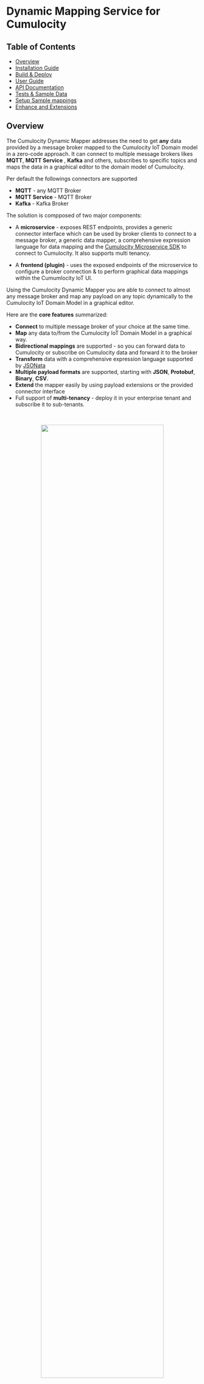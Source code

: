 # Dynamic Mapping Service for Cumulocity

## Table of Contents
- [Overview](#overview)
- [Installation Guide ](#installation-guide)
- [Build & Deploy](#build--deploy)
- [User Guide](#user-guide)
- [API Documentation](#api-documentation)
- [Tests & Sample Data](#tests--sample-data)
- [Setup Sample mappings](#setup-sample-mappings)
- [Enhance and Extensions](#enhance-and-extensions)

## Overview

The Cumulocity Dynamic Mapper addresses the need to get **any** data provided by a message broker mapped to the Cumulocity IoT Domain model in a zero-code approach.
It can connect to multiple message brokers likes **MQTT**, **MQTT Service** , **Kafka** and others, subscribes to specific topics and maps the data in a graphical editor to the domain model of Cumulocity.

Per default the followings connectors are supported
* **MQTT** - any MQTT Broker
* **MQTT Service** - MQTT Broker 
* **Kafka** - Kafka Broker

The solution is compposed of two major components:

* A **microservice** - exposes REST endpoints, provides a generic connector interface which can be used by broker clients to
connect to a message broker, a generic data mapper, a comprehensive expression language for data mapping and the
[Cumulocity Microservice SDK](https://cumulocity.com/guides/microservice-sdk/introduction/) to connect to Cumulocity. It also supports multi tenancy.

* A **frontend (plugin)** - uses the exposed endpoints of the microservice to configure a broker connection & to perform 
graphical data mappings within the Cumumlocity IoT UI.

Using the Cumulocity Dynamic Mapper you are able to connect to almost any message broker and map any payload on any topic dynamically to
the Cumulocity IoT Domain Model in a graphical editor.

Here are the **core features** summarized:

* **Connect** to multiple message broker of your choice at the same time.
* **Map** any data to/from the Cumulocity IoT Domain Model in a graphical way.
* **Bidirectional mappings** are supported - so you can forward data to Cumulocity or subscribe on Cumulocity data and forward it to the broker
* **Transform** data with a comprehensive expression language supported by [JSONata](https://jsonata.org/) 
* **Multiple payload formats** are supported, starting with **JSON**, **Protobuf**, **Binary**, **CSV**.
* **Extend**  the mapper easily by using payload extensions or the provided connector interface
* Full support of **multi-tenancy** - deploy it in your enterprise tenant and subscribe it to sub-tenants.

<br/>
<p align="center">
<img src="resources/image/Dynamic_Mapper_Mapper.jpg"  style="width: 80%;" />
</p>
<br/>

### Architecture
The architecture of the components consists of the following components:

<p align="center">
<img src="resources/image/Dynamic_Mapper_Architecture.png"  style="width: 100%;" />
</p>
<br/>
The light blue components are part of this project which are:

* three default connectors for..
  * **MQTT client** - using [hivemq-mqtt-client](https://github.com/hivemq/hivemq-mqtt-client) to connect and subscribe to MQTT brokers
  * **MQTT Service client** - using hivemq-mqtt-client to connect to MQTT Service
  * **Kafka connector** - to connect to Kafka brokers
* **Data mapper** - handling of received messages via connector and mapping them to a target data format for Cumulocity IoT. 
Also includes an expression runtime [JSONata](https://jsonata.org) to execute expressions
* **C8Y client** - implements part of the Cumulocity IoT REST API to integrate data
* **REST endpoints** - custom endpoints which are used by the MQTT Frontend or can be used to add mappings programmatically
* **Mapper frontend** - A plugin for Cumulocity IoT to provide an UI for MQTT Configuration & Data Mapping

> **Please Note:** When using MQTT or any other Message Broker beside MQTT Service you need to provide this broker available yourself to use the Dynamic Mapper.

The mapper processes messages in both directions:
1. `INBOUND`: from Message Broker to C8Y
2. `OUTBOUND`: from C8Y to Message Broker

The Dynamic Mapper can be deployed as a **multi tenant microservice** which means you can deploy it once in your enterprise tenant and subscribe additional tenants using the same hardware resources.
It is also implemented to support **multiple broker connections** at the same time. So you can combine multiple message brokers sharing the same mappings.
This implies of course that all of them use the same topic structure and payload otherwise the mappings will fail.

### Known Limitation and Disclaimer

As we already have a very good C8Y API coverage for mapping not all complex cases might be supported. Currently, the 
following Mappings are supported:

* inventory
* events
* measurements
* alarms
* operations (outbound to devices)

A mapping is defined of mapping properties and substitutions. The substitutions are mapping rules copying date from the incoming payload to the payload in the target system. These substitutions are defined using the standard JSONata as JSONata expressions. These JSONata expressions are evaluated in two different libraries:
1. `dynamic-mapping`: (nodejs) [npmjs JSONata](https://www.npmjs.com/package/jsonata) and
2. `dynamic-mapping-service` (java): [JSONata4Java](https://github.com/IBM/JSONata4Java)
Please be aware that slight in differences in the evaluation of these expressions exist.

Differences in more advanced expressions can occur. Please test your expressions before you use advanced elements.

### Contribution
> **Pull Requests adding connectors, mappings for other data formats or additional functionally are welcomed!**

## Installation Guide

### Prerequisites

In your Cumulocity IoT Tenant you must have the **microservice** feature subscribed. Per default this feature is not
available and must be provided by administrators of the instance you are using.

Make sure to use a user with admin privileges in your Tenant.

### Installation

You need to install two components to your Cumulocity IoT Tenant:

1. microservice - (Java)
2. web app plugin - (angular/Cumulocity WebSDK)

Both are provided as binaries in [releases](https://github.com/SoftwareAG/cumulocity-generic-mqtt-agent/releases). Download 
the binaries from the latest release and upload them to your Cumulocity IoT Tenant.

#### Microservice

In your Enterprise Tenant or Tenant navigate to "Administration" App, go to "Ecosystem" -> "Microservices" and click on "Add Microservice" on the top right.

Select the `dynamic-mapping-service.zip`.
Make sure that you subscribe the microservice to your tenant when prompted

#### Web app plugin

#### Community store

The Web App Plugin is part of the community plugins and should be available directly in your Tenant under
"Administration" -> "Ecosystem" -> "Extensions". Just click on "dynamic-mapping" and click on "install plugin".

> **_NOTE:_** We need to clone the Administration app to add the plugin to it

After successful upload go to "All Applications" and click on "Add Application". Select "Duplicate existing application" and afterward "Administration".

<p align="center">
<img src="resources/image/Generic_Mapping_DuplicateApp.png" style="width: 40%;" />
</p>
<br/>

Now select the cloned Administration App and go to the "Plugin" Tab. Click on "Install Plugin" and select "MQTT configuration plugin"

<p align="center">
<img src="resources/image/Generic_Mapping_PluginInstalled.png" style="width: 50%;" />
</p>
<br/>

#### Manual
If you made changes or your want to upload the plugin manually you can do that by following these steps:

1. In "Administration" App go to "Ecosystem" -> "Packages" and click on "Add Application" on the top right.
2. Select `dynamic-mapping.zip` and wait until it is uploaded.

Follow the steps from the point above to assign the plugin to your Administration App.

## Build & Deploy

### Prerequisites
Make sure that [Docker](https://www.docker.com/), [Apache Maven](https://maven.apache.org/) and [Node.js](https://nodejs.org/) are installed and running on your computer.

### Backend - Microservice
Run `mvn clean package` in folder `dynamic-mapping-service` to build the Microservice which will create a ZIP archive you can upload to Cumulocity.
Just deploy the ZIP to the Cumulocity Tenant like described [here](https://cumulocity.com/guides/users-guide/administration/#uploading-microservices).

### Frontend - Plugin
Run `npm run build` in folder `dynamic-mapping` to build the Front End (plugin) for the Administration which will build a plugin.
Run `npm run deploy` in folder `dynamic-mapping` to deploy the Front End (plugin) to your Cumulocity tenant.
The Frontend is build as [Cumulocity plugin](https://cumulocity.com/guides/web/tutorials/#add-a-custom-widget-with-plugin).

## User Guide

### Permissions
The solution differentiates between two different roles:
1. `ROLE_MAPPING_ADMIN`: can use/access all tabs, including **Configuration**, **Processor Extension**. In addition, the relevant endpoints in `MappingRestController`:

   1.1. `POST /configuration/connection`

   1.2. `POST /configuration/service`

   1.3 `DELETE /extension/{extensionName}`

   are accessible.
2. `ROLE_MAPPING_CREATE`: can't use/access tabs **Configuration**, **Processor Extension**.

The two roles have to be assigned in the Web UI **Adminisitration**, see [here](https://cumulocity.com/guides/users-guide/administration/#managing-permissions).

The available tabs for `ROLE_MAPPING_ADMIN` are as follows:
![ROLE_MAPPING_ADMIN](./resources/image/Generic_Mapping_UI_AdminRole_Tabs.png)

The available tabs for `ROLE_MAPPING_CREATE` are as follows:
![ROLE_MAPPING_CREATE](./resources/image/Generic_Mapping_UI_CreateRole_Tabs.png)

### Configuration connector to broker

The configurations are persisted as tenant options in the Cumulocity Tenant and can be manged using the following UI.\
The table of configured connectors to different brokers can be:
* deleted
* enabled / disabled
* updated / copied

<p align="center">
<img src="resources/image/Generic_Mapping_Connector_Overview.png"  style="width: 70%;" />
</p>
<br/>

Furthermore, new connectors can be added. The UI is shown on the following screenshot. In the modal dialog you have to first select the type of connector. Currently we support the following connectors:
* MQTT:  supports connections to MQTT version 3.1.1 over websocket and tcp
* MQTT Service: this connector is a special case of the MQTT connector, to connect to the Cumulocity MQTT Service
* Kafka: is an initial implementation for connecting to Kafka brokers. It is expected that the implementation of the connector has to be adapted to the specific needs of your project. This applies to configuration for security, transactions, key and payload serialization ( currently StringSerializer)...

The configuration properties are dynamically adapted to the configuration parameter for the chosen connector type:

<p align="center">
<img src="resources/image/Generic_Mapping_Connector_Edit.png"  style="width: 70%;" />
</p>
<br/>

The settings for the Kafka connector can be seen on the following screenshot:

<p align="center">
<img src="resources/image/Generic_Mapping_Connector_Edit.png"  style="width: 70%;" />
</p>
<br/>


When you add or change a connection configuration it happens very often that the parameter are incorrect and the connection fails. In this case the connection to the MQTT broker cannot be established and the reason is not known. To identify the incorrect parameter you can follows the error messages in the connections logs on the same UI:
<p align="center">
<img src="resources/image/Generic_Mapping_Connector_Monitoring.png"  style="width: 70%;" />
</p>
<br/>

### Definition and Activation of  mappings

#### Table of mappings

Once the connection to a broker is configured and successfully enabled you can start defining mappings. The mappings table is the entry point for:
1. Creating new mappings: Press button `Add mapping`
2. Updating existing mapping: Press the pencil in the row of the relevant mapping
3. Deleting existing mapping: Press the "-" icon in the row of the relevant mapping to delete an existing mappings
4. Importing new mappings
5. Exporting defined mappings

To change a mapping it has to be deactivated.After changes are made the mapping needs to be activated again. The updated version of the mapping is deployed automatically and applied immediately when new messages are sent to the configure mapping topic.

#### Define mappings from source to target format (Cumulocity REST format)

Mappings are persisted as Managed Objects and can be easily changed, deleted or migrated.

##### Expression Language

In addition to using plain properties of the source payload, you can apply functions on the payload properties. This covers a scenario where a device name should be a combination of a generic name and an external device Id.
Complex mapping expressions are supported by using [JSONata](https://jsonata.org). \
In this case the following function could be used:
```$join([device_name, id])```. 

Further example for JSONata expressions are:
* to convert a UNIX timestamp to ISO date format use:
      <code>$fromMillis($number(deviceTimestamp))</code>
* to join substring starting at position 5 of property <code>txt</code> with device
      identifier use: <code>$join([$substring(txt,5), "-", id])</code>

>**_NOTE:_**
> * escape properties with special characters with <code>`</code>. The property
        <code>customer-1</code> becomes <code>`customer-1`</code>
> * function chaining using <code>~></code> is not supported, instead use function
        notation. The expression <code>Account.Product.(Price * Quantity) ~> $sum()</code>
        becomes <code>$sum(Account.Product.(Price * Quantity))</code>

#### Wizard to define a mapping

Creation of the new mapping starts by pressing `Add Mapping`. On the next modal UI you can choose the mapping type depending on the structure of your payload. Currently there is support for:
1. `JSON`: if your payload is in JSON format
1. `FLAT_FILE`: if your payload is in a CSV format
1. `GENERIC_BINARY`: if your payload is in HEX format
1. `PROTOBUF_STATIC`: if your payload is a serialized protobuf message
1. `PROCESSOR_EXTENSION`: if you want to process the message yourself, by registering a processor extension


<p align="center">
<img src="resources/image/Generic_Mapping_AddMapping.png"  style="width: 70%;" />
</p>
<br/>

The wizard to define a mapping consists of the steps:

1. Select the type of mapping:
* `JSON`
* `FLAT_FILE`
* `GENERIC_BINARY`
* `PROTOBUF_STATIC`
* `PROCESSOR_EXTENSION`
___
  **NOTE:**
Payload for ```FLAT_FILE``` and ```GENERIC_BINARY``` are wrapped.
For example for a flat file messages:

```
{
  "message": "oil,100,1666863595",
}
```
You can use the JSONata function ```$split(str, separator)``` for splitting the payload, e.g:
```
$split(message,",")[1]
```
splits the payload and return the second field: ```100```.

And for the binary payload is encoded as hex string:
```
{
  "message": "0x575",
}
```
Using appropriate JSONata expression you can parse the payload:
```
$number(message) & " C"
```

> **Please Note:** Currently this works only with a pached version of the [JSONata library](https://github.com/IBM/JSONata4Java)  due to the missing support for hexadecimal number in the current in the original version. The original implementation of the `$number()` function only works for decimal numbers. An [issue](https://github.com/IBM/JSONata4Java/issues/305) is pending for resolution.
The JSONata function `$parseInteger()` is not supported by [JSONata library](https://github.com/IBM/JSONata4Java) and can't be used.

___

1. Define the properties of the topic and API to be used
2. Define the templates for the source and target, in JSON format. The source payload can be in any custom JSON format. the target format has to follow the schemsa for Alarm, Events, Measurements or Inventory, [see Cumulocity OpenAPI](https://cumulocity.com/api/).
3. Test the mapping by applying the transformation and send the result to a test device.

##### Define topic properties

In the first wizard step properties for the topic are defined.
<p align="center">
<img src="resources/image/Generic_Mapping_TopicDefinition.png"  style="width: 70%;" />
</p>
<br/>

For the mappings we differentiate between a **subscription topic** and a **template topic**:

For outbound mappings the properties are slightly different. Most important are the properties:
1. `filterOutbound`: The Filter Outbound can contain one fragment name to associate a
                      mapping to a Cumulocity MEAO. If the Cumulocity MEAO contains this fragment, the mapping is
                      applied.
2. `publishTopic`: MQTT topic to publish outbound messages to.

<p align="center">
<img src="resources/image/Generic_Mapping_TopicDefinition_Outbound.png"  style="width: 70%;" />
</p>
<br/>

For an outbound mapping to be applied two conditions have to be fulfilled: 
1. the Cumulocity MEAO message has to have a fragment that is defined in property `filterOutbound`
2. for the device a Notification 2.0 subscription has to be created. This is done using the following dialog:
<p align="center">
<img src="resources/image/Generic_Mapping_MappingTemplate_Outbound_subscription.png"  style="width: 70%;" />
</p>
<br/>

##### Subscription Topic

This is the topic which is actually subscribed on in the broker. It can contain wildcards, either single level "+" or multilevel "#".
This must be supported by the configured message broker.
>**_NOTE:_** Multi-level wildcards can only appear at the end of topic. The topic "/device/#/west" is not valid.
Examples of valid topics are: "device/#", "device/data/#", "device/12345/data" etc.

##### Mapping Topic

The template topic is the key of the persisted mapping. The main difference to the subscription topic is that
a template topic can have a path behind the wildcard for the reason as we can receive multiple topics on a wildcard which might be mapped differently.\
Examples are: "device/+/data, "device/express/+", "device/+"\
In order to use sample data instead of the wildcard you can add a Mapping Topic Sample, which must have the same structure, i.e. same level in the topic and when explicit name are used at a topic level in the Mapping Topic they must exactly be the same in the Mapping Topic Sample.

<p align="center">
<img src="resources/image/Generic_Mapping_Diagram_Map.png"  style="width: 70%;" />
</p>
<br/>

The levels of the Mapping Topic are split and added to the payload:
```
  "_TOPIC_LEVEL_": [
    "device",
    "express",
    "berlin_01"
  ]
```
The entries in the ```_TOPIC_LEVEL_``` can be used to resolve the external device identifier to the internal Cumulocity Id.
The additional property ```_TOPIC_LEVEL_``` is added to the source template shown in the next wizard step. It must not be deleted when editing the JSON source template.

##### Snooping payloads on source topic

Very often you want to use the payloads of existing JSON messages as a sample to define the source template. This can be achieved by listening and recording - **snooping** - messages on a topic.

In order to record JSON payloads on the defined topic a subscription records the payloads and saves them for later use in a source template.

The snooping process goes through the steps **ENABLED** -> **STARTED** -> **STOPPED**.

If a payload is found the status moves to **STARTED**. This is indicated in the last column of the mapping table, where the number of payloads snooped so far is shown.

##### Enable snooping payloads on source topic

To enable snooping select ```ENABLED``` in the drop down as shown in the screenshot below. This starts the snooping process and the microservice subscribes to the related topic and records the received payloads.


<p align="center">
<img src="resources/image/Generic_Mapping_EnableSnooping.png"  style="width: 70%;" />
</p>
<br/>

##### Map Device Identifier

Connected devices send their data using an external device identifier, e.g. IMEI, serial number, ... In this case the external id has to be used for looking to the device id used by Cumulocity. To achieve this the entries in the ```_TOPIC_LEVEL_``` can be used to resolve the external device identifier to an internal Cumulocity id. When a payload from this device arrives at runtime the external id is used to lookup the corresponding internal Cumulocity id with the help of a external id type.


##### Define templates and substitutions for source and target payload

In the second wizard step, shown on the screenshot below the mapping is further defined:
1. Editing the source template directly
2. Editing the target template directly


<p align="center">
<img src="resources/image/Generic_Mapping_MappingTemplate.png"  style="width: 70%;" />
</p>
<br/>

In order to define a substitution (a substitution substitutes values in the target payload with values extracted at runtime from the source payload), the UI offers the following feaoptionstures:
1. Add new substitution by pressing button "Add substitution". Further details for the substitution can be defined in the next modal dialog. See as well the next paragraph.
2. Update an existing substitution, by selecting the substitution in the table of substitutions in the lower section of the wizard. Then press button  "Update substitution" 
3. Delete an existing substitution, by pressing the button with the red minus

<p align="center">
<img src="resources/image/Generic_Mapping_MappingTemplate_annnotated.png"  style="width: 70%;" />
</p>
<br/>

To define a new substitution the following steps have to be performed:
1. Select a property in the source JSON payload by click on the respective property. Then the JSONpath is appears in the field with the label ```Evaluate Expression on Source```
1. Select a property in the target JSON payload by click on the respective property. Then the JSONpath is appears in the field with the label ```Evaluate Expression on Target```
>**_NOTE:_** Use the same <a href="https://jsonata.org" target="_blank">JSONata</a>
              expressions as in the source template. In addition you can use <code>$</code> to merge the 
              result of the source expression with the existing target template. Special care is 
              required since this can overwrite mandatory Cumulocity attributes, e.g. <code>source.id</code>.  This can result in API calls that are rejected by the Cumulocity backend!

3. Press the button "Add substitution". In the next modal dialog the following details can be specified:
   1. Select option ```Expand Array``` if the result of the source expression is an array and you want to generate any of the following substitutions:
      * ```multi-device-single-value```
      * ```multi-device-multi-value```
      * ```single-device-multi-value```\
  Otherwise an extracted array is treated as a single value, see [Different type of substitutions](#different-type-of-substitutions).
   1. Select option ```Resolve to externalId``` if you want to resolve system Cumulocity Id to externalId using externalIdType. This can only be used for OUTBOUND mappings.
   1. Select a ```Reapir Strategy``` that determines how the mapping is applied:
      *  ```DEFAULT```: Map the extracted values to the attribute addressed on right side
      *  ```USE_FIRST_VALUE_OF_ARRAY```: When the left side of the mapping returns an array, only use the 1. item in the array and map this to the right side
      *  ```USE_LAST_VALUE_OF_ARRAY```: When the left side of the mapping returns an array, only use the last item in the array and map this to the right side
      *  ```REMOVE_IF_MISSING```: When the left side of the mapping returns no result (not NULL), then delete the attribute (that is addressed in mapping) in the target on the right side. This avoids empty attribute, e.d. ```airsensor: undefined```
      *  ```REMOVE_IF_NULL```: When the left side of the mapping returns ```null```, then delete the attribute (that is addressed in mapping) in the target on the right side. This avoids empty attribute, e.d. ```airsensor: undefined```
<p align="center">
<img src="resources/image/Generic_Mapping_MappingTemplate_EditModal.png"  style="width: 70%;" />
</p>
<br/>

>**_NOTE:_** When adding a new substitution the following two consistency rules are checked:
>1. Does another substitution for the same target property exist? If so, a modal dialog appears and asks the user for confirmation to overwrite the existing substitution.
>2. If the new substitution defines the device identifier, it is checked if another substitution already withe the same property exists. If so, a modal dialog appears and asks for confirmation to overwrite the existing substitution.


To avoid inconsistent JSON being sent to the Cumulocity API the defined target tmeplate are validated with schemas. These are defined for all target payloads (Measurement, Event, Alarm, Inventory). The schemas validate if required properties are defined and if the time is in the correct format.

In the sample below, e.g. a warning is shown since the required property ```source.id``` is  missing in the payload.


<p align="center">
<img src="resources/image/Generic_Mapping_MappingTemplate_SchemaValidation_annnotated.png"  style="width: 70%;" />
</p>
<br/>

##### Different type of substitutions
When you define an expression or a path in the source payload for a substitution the result can be one of the following cases:
1. **if** the result is a scalar value, e.g. ```10.4``` for a single value **and**
     * **if** only one device is identified in the payload \
      **then** only one Cumulocity MEA-request is generated from this payload.\
     This is a **single-device-single-value** mapping.
     * **if** multiple devices are identified, e.g. ```["device_101023", "device_101024"]``` in the payload \
      **then** multiple Cumulocity MEA-requests or inventory requests - depending on the used targetAPI in the mapping - are generated from this payload. This only makes sense for creating multiple devices.\
      This is a **multi-device-single-value** mapping.
2. **if** the result is an array, e.g. ```[10.4, 20.9]``` for multiple measurements values **and**
    * **if** multiple devices are identified , e.g. ```["device_101023","device_101024"]``` \
      **then**  multiple Cumulocity MEA-requests are generated from this single payload. In this case two requests: 
      1. request: for device ```"device_101023"``` and value ```10.4```
      2. request: for device ```"device_101024"``` and value ```20.9``` 

      This is a **multi-device-multi-value** mapping.

    * **if** a single devices is identified , e.g. ```"device_101023"``` \
     **then**  multiple Cumulocity MEA-requests are generated from this single payload. In this case two requests: 
      1. request: for device ```"device_101023"``` and value ```10.4```
      2. request: for device ```"device_101023"``` and value ```20.9```

      This is a **single-device-multi-value** mapping.

3. the result is an object: this is not supported.

This is illustrated on the following diagram:

<p align="center">
<img src="resources/image/Generic_Mapping_SubstitutionType.png"  style="width: 70%;" />
</p>
<br/>

___
  **NOTE:** If the size of all extracted arrays do not match, then the first values in the array with less items is taken to fill the missing values.\
  To illustrate this behavior, take the following case where:
  * the first expression returns 2 values ```[10.4, 20.9]```
  * the second expression returns 3 dates ```["2022-10-30T04:10:00.000Z", "2022-10-30T04:11:00.000Z", "2022-10-30T04:12:00.000Z"]```
  * the third expression returns 3 ids ```["device_101023","device_101024","device_101025"]```

  then three requests are generated:
  1. request: for device ```"device_101023"```, timestamp ```2022-10-30T04:10:00.000Z``` and value ```10.4```
  1. request: for device ```"device_101024"```, timestamp ```2022-10-30T04:11:00.000Z``` and value ```20.9```
  1. request: for device ```"device_101025"```, timestamp ```2022-10-30T04:12:00.000Z``` and value ```10.4```
___

#### Test transformation from source to target format

To test the defined transformation, press the button ```Transform test message```. The result of the transformation and any errors are displayed.
On test transformation can result in multiple Cumulocity requests, e.g. when a measurement is created for a device that is implicitly created, then two requests result from this transformation.
To iterate and show all results press the button ```Show Next Test Result```.



<p align="center">
<img src="resources/image/Generic_Mapping_TestTransformation.png"  style="width: 70%;" />
</p>
<br/>

When the transformation is tested and the resulting request are sent to Cumulocity, this result respective test devices are generated. These can be viewed on the tab ```Testing```. Generated devices can be deleted.
All generated test devices have a fragment ```d11r_testDevice```.


<p align="center">
<img src="resources/image/Generic_Mapping_TestDevices.png"  style="width: 70%;" />
</p>
<br/>


#### Send transformed test message to test device in Cumulocity

To send the transformed payload to a test device, press the button ```Send test message```. If an error occurs this is shown in the UI.


<p align="center">
<img src="resources/image/Generic_Mapping_SendTestMessageToCumulocity.png"  style="width: 70%;" />
</p>
<br/>

#### Use snooped payloads in source templates

In order to use a previously snooped payload click the button
```Snooped templates```. Multiples activation of this button iterates over all the recorded templates.


<p align="center">
<img src="resources/image/Generic_Mapping_MappingTemplate_Snooping_annnotated.png"  style="width: 70%;" />
</p>
<br/>

#### Update existing Mapping

To avoid inconsistencies when updating the properties of a mapping, active mapping are locked - ```READ_ONLY``` - and can't be updated. All properties of the mapping are protected from changes.
This can be seen on the following screenshot:

<p align="center">
<img src="resources/image/Generic_Mapping_TopicDefinition_ReadOnly.png"  style="width: 70%;" />
</p>
<br/>

To allow updating an activated mapping it has to be deactivated in the list of all mapping, please refer to the following screenshot:

<p align="center">
<img src="resources/image/Generic_Mapping_MappingTable_annotated.png"  style="width: 70%;" />
</p>
<br/>

#### Import & Export Mappings

On the tag with `Ìnbound Mappings` and `Outbound Mappings` you can import mappings from a JSON file. A Sample cane be found [here - Inbound](resources/script/mapping/sampleMapping/mappings-INBOUND.json) and [here - Outbound](resources/script/mapping/sampleMapping/mappings-OUTBOUND.json).
You can as well export all or a single mapping.
The import dialog can be seen on the following screenshot:

<p align="center">
<img src="resources/image/Generic_Mapping_MappingTable_Import.png"  style="width: 70%;" />
</p>
<br/>



#### Processing Extensions

When you choose the mapping type  ```PROCESSOR_EXTENSION``` the wizard for defining your mapping changes. On the second step you are not be able to change the source format of the inbound message and define substitutions. This is done by the processor extension. Instead you are able to choose a processor extension by selecting the respective message in the dropdown:

<p align="center">
<img src="resources/image/Generic_Mapping_MappingTemplate_ProtobufMessage_annnotated.png"  style="width: 70%;" />
</p>
<br/>

Using the tab ```Processor Extension``` you can upload your own processor extension. After the upload the mircroservice has to be re-subscribed in order to load the extensions. This does not happen dynamically.

<p align="center">
<img src="resources/image/Generic_Mapping_ProcessorExtensionInbound.png"  style="width: 70%;" />
</p>
<br/>

The following guide lays out the steps to create and use a processor extension:

<p align="center">
<img src="resources/image/Generic_Mapping_ProcessorExtensionInbound_Guide.png"  style="width: 70%;" />
</p>
<br/>



#### Monitoring

On the monitoring tab ```Monitoring``` you can see how a specific MQTT mapping performs since the last activation in the microservice.


<p align="center">
<img src="resources/image/Generic_Mapping_Monitoring.png"  style="width: 70%;" />
</p>
<br/>

A chart shows a summary with numbers of all successfully processed messages and those raising errors. 

<p align="center">
<img src="resources/image/Generic_Mapping_MonitoringChart.png"  style="width: 70%;" />
</p>
<br/>

#### Mapping Tree

On the tab ```Mapping Tree``` you can see how the registered mappings are organised in a tree. This can be very helpful in case of tracing any errors.



<p align="center">
<img src="resources/image/Generic_Mapping_MappingTree.png"  style="width: 70%;" />
</p>
<br/>

## API Documentation

The mapping microservice provides endpoints to control the lifecycle and manage mappings. in details these endpoint are:
1. ```.../configuration/connection```: retrieve and change the connection details to the MQTT broker
2. ```.../configuration/serice```: retrieve and change the configuration details, e.g. loglevel of the mapping service
3. ```.../operation```: execute operation: reload mappings, connect to broker, disconnect from broker, reset the monitoring statistic, reload extensions
4. ```.../monitoring/status/connector```: retrieve service status: is microservice connected to broker, are connection details loaded
5. ```.../monitoring/status/mapping```: retrieve mapping status: number of messages, errors processed per mapping
6. ```.../monitoring/tree```: all mappings are organised in a tree for efficient processing and resolving the mappings at runtime. This tree can be retrieved for debugging purposes.
7. ```.../monitoring/subscriptions```: retrieve all active subscriptions.
8. ```.../mapping```: retrieve, create, delete, update mappings
9. ```.../test/{method}?topic=URL_ENCODED_TOPIC```: this endpoint allows testing of a payload. The send parameter (boolean)  indicates if the transformed payload should be sent to Cumulocity after processing. The call return a list of ```ProcessingContext``` to record which mapping processed the payload and the outcome of the mapping process as well as error
10. ```.../extension/```: endpoint to retrieve a list of all extensions
11. ```.../extension/{extension-name}```: endpoint to retrieve/delete a specific extension

## Tests & Sample Data

### Load Test
In the resource section you find a test profil [jmeter_test_01.jmx](./resources/script/performance/jmeter_test_01.jmx) using the performance tool ```jmeter``` and an extension for MQTT: [emqx/mqtt-jmeter](https://github.com/emqx/mqtt-jmeter).
This was used to run simple loadtest.

## Setup Sample mappings

A script to create sample mappings can be found [here](./resources/script/mapping/import_mappings_01.py).
You have to start it as follows:
```
#python3 resources/script/mapping/import_mappings_01.py -p <YOUR_PASSWORD> -U <YOUR_TENANT> -u <YOUR_USER> -f resources/script/mapping/sampleMapping/sampleMappings_02.json
```

The mappings with inputs and substitutions are explained in the [sample document](./resources/script/mapping/sampleMapping/sampleMappings_02.html).

## Enhance and Extensions

### Custom message broker connector

Additional connectors supporting different message brokers can be added to the dynamic mapper.
For that an abstract Class [AConnectorClient](./dynamic-mapping-service/src/main/java/dynamic/mapping/connector/core/client/AConnectorClient.java) must be implemented handling the basic methods of a message broker like  `connect`, `subscribe` and `disconnect`.
In addition a Callback must be implemented handling the message broker typical messages and forwarding it to a [GenericMessageCallback](./dynamic-mapping-service/src/main/java/dynamic/mapping/connector/core/callback/GenericMessageCallback.java)

Check out the [MQTTCallback](./dynamic-mapping-service/src/main/java/dynamic/mapping/connector/mqtt/MQTTCallback.java) as an example implementation.

### Mapper Extensions
In the folder [dynamic.mapping.processor.extension](./dynamic-mapping-service/src/main/java/dynamic/mapping/processor/extension) you can implement  the Interface `ProcessorExtensionInbound<O>` to implement the processing of your own messages. Together with the Java representation of your message you can build your own processor extension.
This needs to be packages in a ```jar``` file. The extension packaged as a ```jar``` you can upload this extension using the tab ```Processor Extension```, see [Processing Extensions (Protobuf, ...)](#processing-extensions-protobuf) for details.
In order for the mapper backend (```dynamic-mapping-service```) to find your extension you need to add the properties file ```extension-external.properties```. The content could be as follows:
```
CustomEvent=external.extension.processor.dynamic.mapping.ProcessorExtensionInboundCustomEvent
CustomMeasurement=external.extension.processor.dynamic.mapping.ProcessorExtensionInboundCustomMeasurement
```

The steps required for a external extension are as follows. The extension:
1. has to implement the interface <code>ProcessorExtensionInbound<O></code> 
2. be registered in the properties file <code>dynamic-mapping-extension/src/main/resources/extension-external.properties</code>
3. be developed/packed in the maven module <code>dynamic-mapping-extension</code>. **Not** in the maven module <code>dynamic-mapping-service</code>. This is reserved for internal extensions.
4. be uploaded through the Web UI.

> **_NOTE:_** When you implement <code>ProcessorExtensionInbound<O></code> an additional <code>RepairStrategy.CREATE_IF_MISSING</code> can be used. This helps to address mapping cases, where you want to create a mapping that adapts to different structures of source payloads. It is used to create a node in the target if it doesn't exist and allows for using mapping with dynamic content. See [sample 25](./resources/script/mapping/sampleMapping/SampleMappings_06.pdf).

A sample how to build an extension is contained in the maven module [dynamic-mapping-extension](./dynamic-mapping-extension).
The following diagram shows how the dispatcher handles messages with different format:

TODO Replace picture
<p align="center">
<img src="resources/image/Generic_Mapping_Dispatcher.png"  style="width: 70%;" />
</p>
<br/>

______________________
These tools are provided as-is and without warranty or support. They do not constitute part of the Software AG product suite. Users are free to use, fork and modify them, subject to the license agreement. While Software AG welcomes contributions, we cannot guarantee to include every contribution in the master project.

Contact us at [TECHcommunity](mailto:technologycommunity@softwareag.com?subject=Github/SoftwareAG) if you have any questions.

